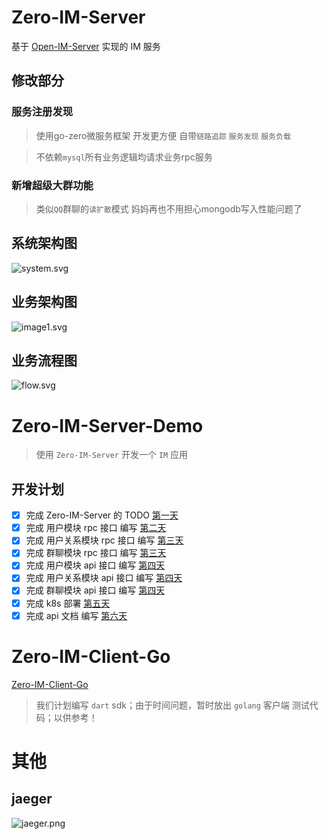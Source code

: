 # Zero-IM-Server
基于 [Open-IM-Server](https://github.com/OpenIMSDK/Open-IM-Server) 实现的 IM 服务 

## 修改部分
### 服务注册发现
> 使用go-zero微服务框架 开发更方便 自带`链路追踪` `服务发现` `服务负载`

> 不依赖`mysql`所有业务逻辑均请求业务rpc服务 

### 新增超级大群功能
> 类似`QQ`群聊的`读扩散`模式  妈妈再也不用担心mongodb写入性能问题了

## 系统架构图
![system.svg](https://raw.githubusercontent.com/showurl/Zero-IM-Docs/main/images/20220517/Zero-IM-Server-System.svg)

## 业务架构图
![image1.svg](https://raw.githubusercontent.com/showurl/Zero-IM-Docs/main/images/20220517/Zero-IM-Server-Service.svg)

## 业务流程图
![flow.svg](https://raw.githubusercontent.com/showurl/Zero-IM-Docs/main/images/20220517/Zero-IM-Server-Flow.svg)

# Zero-IM-Server-Demo
> 使用 `Zero-IM-Server` 开发一个 `IM` 应用 
## 开发计划
- [x] 完成 Zero-IM-Server 的 TODO [第一天](https://github.com/showurl/Zero-IM-Server-Demo/tree/main/docs/day01)
- [x] 完成 用户模块 rpc 接口 编写 [第二天](https://github.com/showurl/Zero-IM-Server-Demo/tree/main/docs/day02)
- [x] 完成 用户关系模块 rpc 接口 编写 [第三天](https://github.com/showurl/Zero-IM-Server-Demo/tree/main/docs/day03/relation.md)
- [x] 完成 群聊模块 rpc 接口 编写 [第三天](https://github.com/showurl/Zero-IM-Server-Demo/tree/main/docs/day03/group.md)
- [x] 完成 用户模块 api 接口 编写 [第四天](https://github.com/showurl/Zero-IM-Server-Demo/tree/main/docs/day04)
- [x] 完成 用户关系模块 api 接口 编写 [第四天](https://github.com/showurl/Zero-IM-Server-Demo/tree/main/docs/day04)
- [x] 完成 群聊模块 api 接口 编写 [第四天](https://github.com/showurl/Zero-IM-Server-Demo/tree/main/docs/day04)
- [x] 完成 k8s 部署 [第五天](https://github.com/showurl/Zero-IM-Server-Demo/tree/main/deploy/k8s)
- [x] 完成 api 文档 编写 [第六天](https://github.com/showurl/Zero-IM-Server-Demo/tree/main/docs/api.md)

# Zero-IM-Client-Go
[Zero-IM-Client-Go](https://github.com/showurl/Zero-IM-Client-Go.git)
> 我们计划编写 `dart` sdk；由于时间问题，暂时放出 `golang` 客户端 测试代码；以供参考！

# 其他
## jaeger
![jaeger.png](https://raw.githubusercontent.com/showurl/Zero-IM-Docs/main/images/20220517/jaeger.png)

